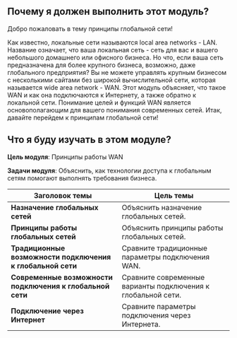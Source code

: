 <!-- 7.0.1 -->
##  Почему я должен выполнить этот модуль?

Добро пожаловать в тему принципы глобальной сети!

Как известно, локальные сети называются local area networks - LAN. Название означает, что ваша локальная сеть - сеть для вас и вашего небольшого домашнего или офисного бизнеса. Но что, если ваша сеть предназначена для более крупного бизнеса, возможно, даже глобального предприятия? Вы не можете управлять крупным бизнесом с несколькими сайтами без широкой вычислительной сети, которая называется wide area network - WAN. Этот модуль объясняет, что такое WAN и как она подключаются к Интернету, а также обратно к локальной сети. Понимание целей и функций WAN является основополагающим для вашего понимания современных сетей. Итак, давайте перейдем к принципам глобальной сети!

<!-- 7.0.2 -->
##  Что я буду изучать в этом модуле?

**Цель модуля**: Принципы работы WAN

**Задачи модуля**: Объяснить, как технологии доступа к глобальным сетям помогают выполнять требования бизнеса.

| **Заголовок темы** | **Цель темы** |
| --- | --- |
| **Назначение глобальных сетей** | Объяснить назначение глобальных сетей. |
| **Принципы работы глобальных сетей** | Объяснить принципы работы глобальных сетей. |
| **Традиционные возможности подключения к глобальной сети** | Сравните традиционные параметры подключения WAN. |
| **Современные возможности подключения к глобальной сети** | Сравните современные варианты подключения к глобальной сети. |
| **Подключение через Интернет** | Сравните параметры подключения через Интернета. |

